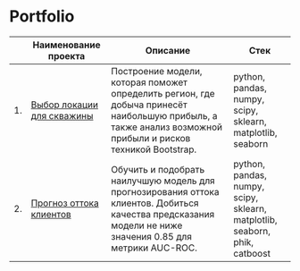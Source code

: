# Portfolio

|     | Наименование проекта                | Описание                                                     | Стек                                                         |
| ---- | ------------------------------------------------------------ | ------------------------------------------------------------ | ------------------------------------------------------------ |
| 1.   | [Выбор локации для скважины](https://github.com/ggairapetyan/yandex-practicum-projects/blob/main/Выбор%20локации%20для%20скважины) | Построение модели, которая поможет определить регион, где добыча принесёт наибольшую прибыль, а также анализ возможной прибыли и рисков техникой Bootstrap. | python, pandas, numpy, <br/>scipy, sklearn, matplotlib, seaborn       |
| 2.   | [Прогноз оттока клиентов](https://github.com/ggairapetyan/yandex-practicum-projects/tree/main/Прогноз%20оттока%20клиентов) | Обучить и подобрать наилучшую модель для прогнозирования оттока клиентов. Добиться качества предсказания модели не ниже значения 0.85 для метрики AUC-ROC. | python, pandas, numpy, <br/>scipy, sklearn, matplotlib, seaborn, phik, catboost       |
